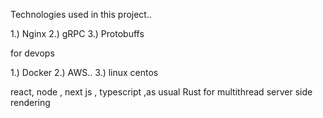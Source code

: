 Technologies used in this project..

1.) Nginx
2.) gRPC
3.) Protobuffs


for devops

1.) Docker
2.) AWS..
3.) linux centos

react, node , next js , typescript ,as usual 
Rust for multithread server side rendering